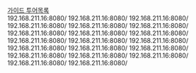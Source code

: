 [가이드 투어목록](192.168.211.16:8080/mate/guide/tourlist)
</br>
192.168.211.16:8080/
192.168.211.16:8080/
192.168.211.16:8080/
192.168.211.16:8080/
192.168.211.16:8080/
192.168.211.16:8080/
192.168.211.16:8080/
192.168.211.16:8080/
192.168.211.16:8080/
192.168.211.16:8080/
192.168.211.16:8080/
192.168.211.16:8080/
192.168.211.16:8080/
192.168.211.16:8080/
192.168.211.16:8080/
192.168.211.16:8080/
192.168.211.16:8080/
192.168.211.16:8080/
192.168.211.16:8080/
192.168.211.16:8080/



















